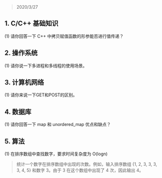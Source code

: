 > 2020/3/27

## 1. C/C++ 基础知识
(1) 请你回答一下 C++ 中拷贝赋值函数的形参能否进行值传递？

## 2. 操作系统
(1) 请你说一下多进程和多线程的使用场景。

## 3. 计算机网络
(1) 请你来说一下GET和POST的区别。

## 4. 数据库
(1) 请你回答一下 map 和 unordered_map 优点和缺点？

## 5. 算法
(1) 在排序数组中查找数字，要求时间复杂度为 O(logn)
> 统计一个数字在排序数组中出现的次数。例如，输入排序数组 {1, 2, 3, 3, 3, 3, 4, 5} 和数字 3。由于 3 在这个数组中出现了 4 次，因此输出 4。


